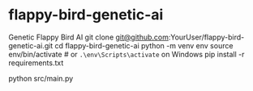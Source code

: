# flappy-bird-genetic-ai
Genetic Flappy Bird AI
git clone git@github.com:YourUser/flappy-bird-genetic-ai.git
cd flappy-bird-genetic-ai
python -m venv env
source env/bin/activate     # or `.\env\Scripts\activate` on Windows
pip install -r requirements.txt

python src/main.py
